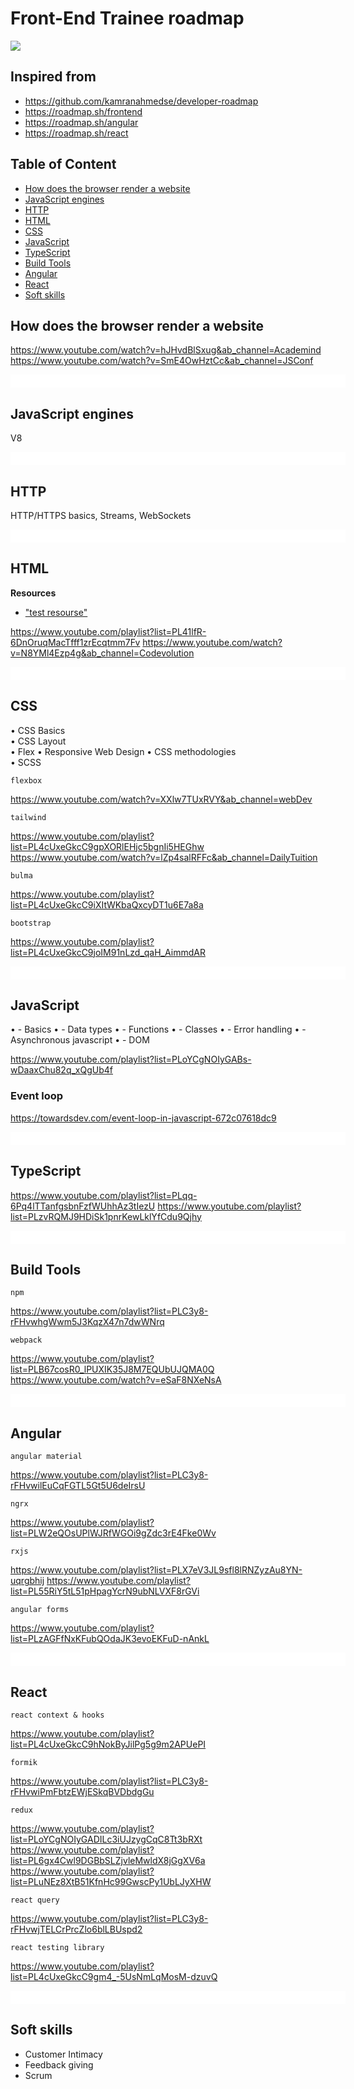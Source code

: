 # Front-End Trainee roadmap

<img src="https://miro.medium.com/max/1200/0*HICLyAdNSIyT0ODU.jpg" />

## Inspired from

- https://github.com/kamranahmedse/developer-roadmap
- https://roadmap.sh/frontend
- https://roadmap.sh/angular
- https://roadmap.sh/react

## Table of Content

- [How does the browser render a website](#how-does-the-browser-render-a-website)
- [JavaScript engines](#JavaScript-engines)
- [HTTP](#HTTP)
- [HTML](#HTML)
- [CSS](#CSS)
- [JavaScript](#JavaScript)
- [TypeScript](#TypeScript)
- [Build Tools](#Build-Tools)
- [Angular](#Angular)
- [React](#React)
- [Soft skills](#Soft-skills)

## How does the browser render a website

https://www.youtube.com/watch?v=hJHvdBlSxug&ab_channel=Academind
https://www.youtube.com/watch?v=SmE4OwHztCc&ab_channel=JSConf

<img src="https://miro.medium.com/max/700/0*Piks8Tu6xUYpF4DU" width="100%" height="17px" style="padding: 2px 1rem; background-color: #fff">

## JavaScript engines

V8

<img src="https://miro.medium.com/max/700/0*Piks8Tu6xUYpF4DU" width="100%" height="17px" style="padding: 2px 1rem; background-color: #fff">

## HTTP

HTTP/HTTPS basics, Streams, WebSockets

<img src="https://miro.medium.com/max/700/0*Piks8Tu6xUYpF4DU" width="100%" height="17px" style="padding: 2px 1rem; background-color: #fff">

## HTML

**Resources**

- ["test resourse"](https://bulldogjob.pl/articles/539-scalable-angular-application-architecture)

https://www.youtube.com/playlist?list=PL41lfR-6DnOruqMacTfff1zrEcqtmm7Fv
https://www.youtube.com/watch?v=N8YMl4Ezp4g&ab_channel=Codevolution

<img src="https://miro.medium.com/max/700/0*Piks8Tu6xUYpF4DU" width="100%" height="17px" style="padding: 2px 1rem; background-color: #fff">

## CSS

• CSS Basics  
• CSS Layout  
• Flex
• Responsive Web Design
• CSS methodologies  
• SCSS

`flexbox`

https://www.youtube.com/watch?v=XXlw7TUxRVY&ab_channel=webDev

`tailwind`

https://www.youtube.com/playlist?list=PL4cUxeGkcC9gpXORlEHjc5bgnIi5HEGhw
https://www.youtube.com/watch?v=lZp4salRFFc&ab_channel=DailyTuition

`bulma`

https://www.youtube.com/playlist?list=PL4cUxeGkcC9iXItWKbaQxcyDT1u6E7a8a

`bootstrap`

https://www.youtube.com/playlist?list=PL4cUxeGkcC9joIM91nLzd_qaH_AimmdAR

<img src="https://miro.medium.com/max/700/0*Piks8Tu6xUYpF4DU" width="100%" height="17px" style="padding: 2px 1rem; background-color: #fff">

## JavaScript

• - Basics
• - Data types
• - Functions
• - Classes
• - Error handling
• - Asynchronous javascript
• - DOM

https://www.youtube.com/playlist?list=PLoYCgNOIyGABs-wDaaxChu82q_xQgUb4f

### Event loop

https://towardsdev.com/event-loop-in-javascript-672c07618dc9

<img src="https://miro.medium.com/max/700/0*Piks8Tu6xUYpF4DU" width="100%" height="17px" style="padding: 2px 1rem; background-color: #fff">

## TypeScript

https://www.youtube.com/playlist?list=PLqq-6Pq4lTTanfgsbnFzfWUhhAz3tIezU
https://www.youtube.com/playlist?list=PLzvRQMJ9HDiSk1pnrKewLklYfCdu9Qjhy

<img src="https://miro.medium.com/max/700/0*Piks8Tu6xUYpF4DU" width="100%" height="17px" style="padding: 2px 1rem; background-color: #fff">

## Build Tools

`npm`

https://www.youtube.com/playlist?list=PLC3y8-rFHvwhgWwm5J3KqzX47n7dwWNrq

`webpack`

https://www.youtube.com/playlist?list=PLB67cosR0_lPUXIK35J8M7EQUbUJQMA0Q
https://www.youtube.com/watch?v=eSaF8NXeNsA

<img src="https://miro.medium.com/max/700/0*Piks8Tu6xUYpF4DU" width="100%" height="17px" style="padding: 2px 1rem; background-color: #fff">

## Angular

`angular material`

https://www.youtube.com/playlist?list=PLC3y8-rFHvwilEuCqFGTL5Gt5U6deIrsU

`ngrx`

https://www.youtube.com/playlist?list=PLW2eQOsUPlWJRfWGOi9gZdc3rE4Fke0Wv

`rxjs`

https://www.youtube.com/playlist?list=PLX7eV3JL9sfl8lRNZyzAu8YN-uqrgbhij
https://www.youtube.com/playlist?list=PL55RiY5tL51pHpagYcrN9ubNLVXF8rGVi

`angular forms`

https://www.youtube.com/playlist?list=PLzAGFfNxKFubQOdaJK3evoEKFuD-nAnkL

<img src="https://miro.medium.com/max/700/0*Piks8Tu6xUYpF4DU" width="100%" height="17px" style="padding: 2px 1rem; background-color: #fff">

## React

`react context & hooks`

https://www.youtube.com/playlist?list=PL4cUxeGkcC9hNokByJilPg5g9m2APUePI

`formik`

https://www.youtube.com/playlist?list=PLC3y8-rFHvwiPmFbtzEWjESkqBVDbdgGu

`redux`

https://www.youtube.com/playlist?list=PLoYCgNOIyGADILc3iUJzygCqC8Tt3bRXt
https://www.youtube.com/playlist?list=PL6gx4Cwl9DGBbSLZjvleMwldX8jGgXV6a
https://www.youtube.com/playlist?list=PLuNEz8XtB51KfnHc99GwscPy1UbLJyXHW

`react query`

https://www.youtube.com/playlist?list=PLC3y8-rFHvwjTELCrPrcZlo6blLBUspd2

`react testing library`

https://www.youtube.com/playlist?list=PL4cUxeGkcC9gm4_-5UsNmLqMosM-dzuvQ

<img src="https://miro.medium.com/max/700/0*Piks8Tu6xUYpF4DU" width="100%" height="17px" style="padding: 2px 1rem; background-color: #fff">

## Soft skills

- Customer Intimacy
- Feedback giving
- Scrum
